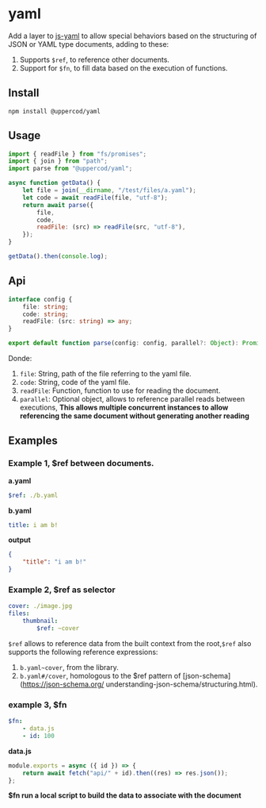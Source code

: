 # yaml

Add a layer to [js-yaml](https://www.npmjs.com/package/js-yaml) to allow special behaviors based on the structuring of JSON or YAML type documents, adding to these:

1. Supports `$ref`, to reference other documents.
2. Support for `$fn`, to fill data based on the execution of functions.

## Install

```
npm install @uppercod/yaml
```

## Usage

```js
import { readFile } from "fs/promises";
import { join } from "path";
import parse from "@uppercod/yaml";

async function getData() {
    let file = join(__dirname, "/test/files/a.yaml");
    let code = await readFile(file, "utf-8");
    return await parse({
        file,
        code,
        readFile: (src) => readFile(src, "utf-8"),
    });
}

getData().then(console.log);
```

## Api

```ts
interface config {
    file: string;
    code: string;
    readFile: (src: string) => any;
}

export default function parse(config: config, parallel?: Object): Promise<any>;
```

Donde:

1.  `file`: String, path of the file referring to the yaml file.
2.  `code`: String, code of the yaml file.
3.  `readFile`: Function, function to use for reading the document.
4.  `parallel`: Optional object, allows to reference parallel reads between executions, **This allows multiple concurrent instances to allow referencing the same document without generating another reading**

## Examples

### Example 1, \$ref between documents.

**a.yaml**

```yaml
$ref: ./b.yaml
```

**b.yaml**

```yaml
title: i am b!
```

**output**

```json
{
    "title": "i am b!"
}
```

### Example 2, \$ref as selector

```yaml
cover: ./image.jpg
files:
    thumbnail:
        $ref: ~cover
```

`$ref` allows to reference data from the built context from the root,`$ref` also supports the following reference expressions:

1. `b.yaml~cover`, from the library.
2. `b.yaml#/cover`, homologous to the \$ref pattern of [json-schema](https://json-schema.org/
   understanding-json-schema/structuring.html).

### example 3, \$fn

```yaml
$fn:
    - data.js
    - id: 100
```

**data.js**

```js
module.exports = async ({ id }) => {
    return await fetch("api/" + id).then((res) => res.json());
};
```

**\$fn run a local script to build the data to associate with the document**
